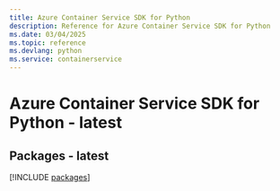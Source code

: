 ```yaml
---
title: Azure Container Service SDK for Python
description: Reference for Azure Container Service SDK for Python
ms.date: 03/04/2025
ms.topic: reference
ms.devlang: python
ms.service: containerservice
---
```

# Azure Container Service SDK for Python - latest
## Packages - latest
[!INCLUDE [packages](container-service-index.md)]